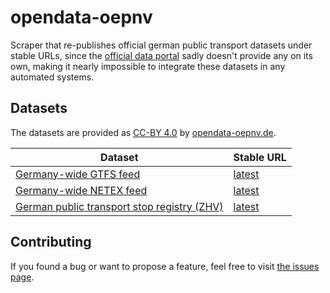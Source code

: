 # opendata-oepnv

Scraper that re-publishes official german public transport datasets under stable URLs, since the [official data portal](https://www.opendata-oepnv.de) sadly doesn't provide any on its own, making it nearly impossible to integrate these datasets in any automated systems.

## Datasets

The datasets are provided as [CC-BY 4.0](https://creativecommons.org/licenses/by/4.0/deed.de) by [opendata-oepnv.de](https://www.opendata-oepnv.de).

Dataset | Stable URL
------- | ---
[Germany-wide GTFS feed](https://www.opendata-oepnv.de/ht/de/organisation/delfi/startseite?tx_vrrkit_view%5Bdataset_name%5D=deutschlandweite-sollfahrplandaten-gtfs&tx_vrrkit_view%5Baction%5D=details&tx_vrrkit_view%5Bcontroller%5D=View) | [latest](https://de.data.public-transport.earth/gtfs-germany.zip)
[Germany-wide NETEX feed](https://www.opendata-oepnv.de/ht/de/organisation/delfi/startseite?tx_vrrkit_view%5Bdataset_name%5D=deutschlandweite-sollfahrplandaten&tx_vrrkit_view%5Baction%5D=details&tx_vrrkit_view%5Bcontroller%5D=View) | [latest](https://de.data.public-transport.earth/netex-germany.zip)
[German public transport stop registry (ZHV)](https://www.opendata-oepnv.de/ht/de/organisation/delfi/startseite?tx_vrrkit_view%5Bdataset_name%5D=deutschlandweite-haltestellendaten&tx_vrrkit_view%5Baction%5D=details&tx_vrrkit_view%5Bcontroller%5D=View) | [latest](https://de.data.public-transport.earth/zhv.zip)

## Contributing

If you found a bug or want to propose a feature, feel free to visit [the issues page](https://github.com/juliuste/opendata-oepnv/issues).

